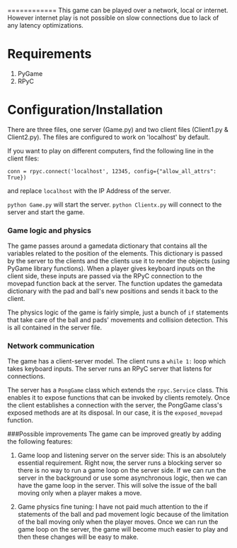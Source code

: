 ============
This game can be played over a network, local or internet. However internet play is not possible on slow connections due to lack of any latency optimizations.

Requirements
============
1) PyGame
2) RPyC

Configuration/Installation
===========================
There are three files, one server (Game.py) and two client files (Client1.py & Client2.py).
The files are configured to work on 'localhost' by default.

If you want to play on different computers, find the following line in the client files:

`conn = rpyc.connect('localhost', 12345, config={"allow_all_attrs": True})`

and replace `localhost` with the IP Address of the server.

`python Game.py` will start the server.
`python Clientx.py` will connect to the server and start the game.

### Game logic and physics
The game passes around a gamedata dictionary that contains all the variables related to the position of the elements. This dictionary is passed by the server to the clients and the clients use it to render the objects (using PyGame library functions). When a player gives keyboard inputs on the client side, these inputs are passed via the RPyC connection to the movepad function back at the server. The function updates the gamedata dictionary with the pad and ball's new positions and sends it back to the client.

The physics logic of the game is fairly simple, just a bunch of `if` statements that take care of the ball and pads' movements and collision detection. This is all contained in the server file.

### Network communication
The game has a client-server model. The client runs a `while 1:` loop which takes keyboard inputs. The server runs an RPyC server that listens for connections.

The server has a `PongGame` class which extends the `rpyc.Service` class. This enables it to expose functions that can be invoked by clients remotely. Once the client establishes a connection with the server, the PongGame class's exposed methods are at its disposal. In our case, it is the `exposed_movepad` function.

###Possible improvements
The game can be improved greatly by adding the following features:

1) Game loop and listening server on the server side: This is an absolutely essential requirement.  Right now, the server  runs a blocking server so there is no way to run a game loop on the server side. If we can run the server in the background or use some asynchronous logic, then we can have the game loop in the server. This will solve the issue of the ball moving only when a player makes a move.

2) Game physics fine tuning: I have not paid much attention to the if statements of the ball and pad movement logic because of the limitation of the ball moving only when the player moves. Once we can run the game loop on the server, the game will become much easier to play and then these changes will be easy to make.
